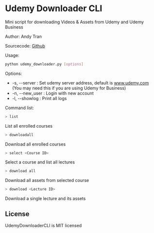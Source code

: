 # Udemy Downloader CLI
Mini script for downloading Videos & Assets from Udemy and Udemy Business

Author: Andy Tran  

Sourcecode: [Github](https://github.com/Andycillin/udemy-downloader-cli)

Usage:
```bash
python udemy_downloader.py [options]
```
Options: 
- -s, --server : Set udemy server address, default is www.udemy.com (You may need this if you are using Udemy for Business)
- -n, --new_user : Login with new account
- -l, --showlog : Print all logs
 

Command list:
```bash
> list
```
List all enrolled courses

```bash
> downloadall
```
Download all enrolled courses 

```bash
> select <Course ID>
```
Select a course and list all lectures

```bash
> download all
```
Download all assets from selected course

```bash
> download <Lecture ID>
```
Download a single lecture and its assets 



## License
UdemyDownloaderCLI is MIT licensed